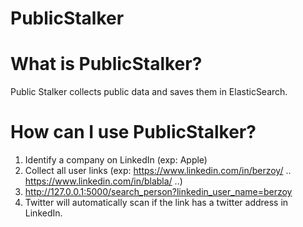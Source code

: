# PublicStalker
# What is PublicStalker? 
Public Stalker collects public data and saves them in ElasticSearch.

# How can I use PublicStalker? 
1. Identify a company on LinkedIn (exp: Apple)
2. Collect all user links (exp: https://www.linkedin.com/in/berzoy/ .. https://www.linkedin.com/in/blabla/ ..)
3. http://127.0.0.1:5000/search_person?linkedin_user_name=berzoy
4. Twitter will automatically scan if the link has a twitter address in LinkedIn.
